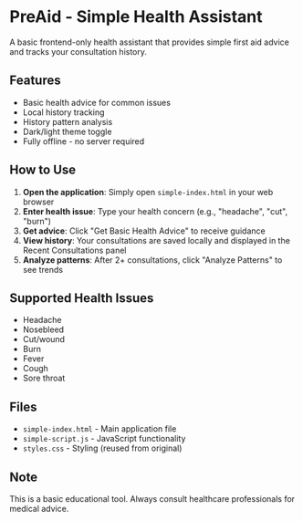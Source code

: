 # PreAid - Simple Health Assistant

A basic frontend-only health assistant that provides simple first aid advice and tracks your consultation history.

## Features
- Basic health advice for common issues
- Local history tracking
- History pattern analysis
- Dark/light theme toggle
- Fully offline - no server required

## How to Use

1. **Open the application**: Simply open `simple-index.html` in your web browser
2. **Enter health issue**: Type your health concern (e.g., "headache", "cut", "burn")
3. **Get advice**: Click "Get Basic Health Advice" to receive guidance
4. **View history**: Your consultations are saved locally and displayed in the Recent Consultations panel
5. **Analyze patterns**: After 2+ consultations, click "Analyze Patterns" to see trends

## Supported Health Issues
- Headache
- Nosebleed
- Cut/wound
- Burn
- Fever
- Cough
- Sore throat

## Files
- `simple-index.html` - Main application file
- `simple-script.js` - JavaScript functionality
- `styles.css` - Styling (reused from original)

## Note
This is a basic educational tool. Always consult healthcare professionals for medical advice.